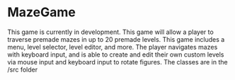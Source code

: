 # MazeGame
This game is currently in development.
This game will allow a player to traverse premade mazes in up to 20 premade levels. This game includes a menu, level selector, level editor, and more. The player navigates mazes with keyboard input, and is able to create and edit their own custom levels via mouse input and keyboard input to rotate figures. The classes are in the /src folder
